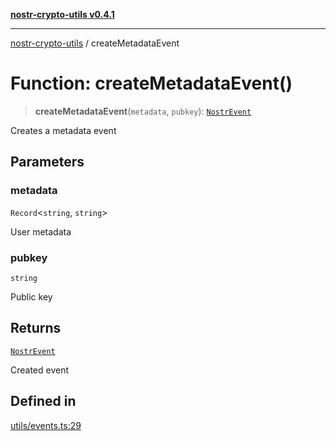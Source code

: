 [**nostr-crypto-utils v0.4.1**](../README.md)

***

[nostr-crypto-utils](../README.md) / createMetadataEvent

# Function: createMetadataEvent()

> **createMetadataEvent**(`metadata`, `pubkey`): [`NostrEvent`](../interfaces/NostrEvent.md)

Creates a metadata event

## Parameters

### metadata

`Record`\<`string`, `string`\>

User metadata

### pubkey

`string`

Public key

## Returns

[`NostrEvent`](../interfaces/NostrEvent.md)

Created event

## Defined in

[utils/events.ts:29](https://github.com/HumanjavaEnterprises/nostr-crypto-utils/blob/9c160331e9485dc52c520a832e977c4e54bbdc89/src/utils/events.ts#L29)
